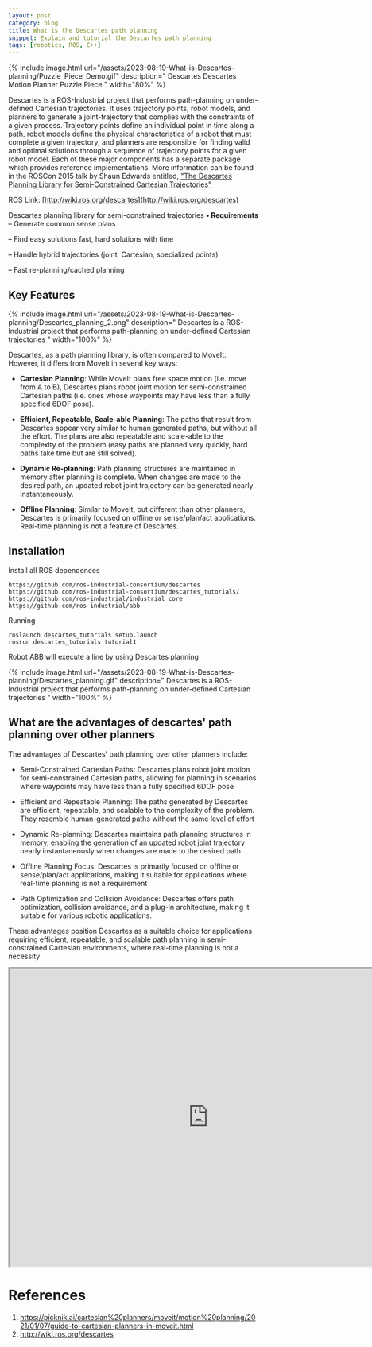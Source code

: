 ```yaml
---
layout: post
category: blog
title: What is the Descartes path planning
snippet: Explain and tutorial the Descartes path planning
tags: [robotics, ROS, C++]
---
```

{% include image.html url="/assets/2023-08-19-What-is-Descartes-planning/Puzzle_Piece_Demo.gif" description=" Descartes Descartes Motion Planner Puzzle Piece " width="80%" %}

Descartes is a ROS-Industrial project that performs path-planning on under-defined Cartesian trajectories. It uses trajectory points, robot models, and planners to generate a joint-trajectory that complies with the constraints of a given process. Trajectory points define an individual point in time along a path, robot models define the physical characteristics of a robot that must complete a given trajectory, and planners are responsible for finding valid and optimal solutions through a sequence of trajectory points for a given robot model. Each of these major components has a separate package which provides reference implementations. More information can be found in the ROSCon 2015 talk by Shaun Edwards entitled, ["The Descartes Planning Library for Semi-Constrained Cartesian Trajectories"](https://roscon.ros.org/2015/presentations/ROSCon_Descartes.pdf)

ROS Link: [http://wiki.ros.org/descartes](http://wiki.ros.org/descartes)

Descartes planning library for semi-constrained trajectories
**• Requirements**
– Generate common sense plans

– Find easy solutions fast, hard solutions
with time

– Handle hybrid trajectories (joint,
Cartesian, specialized points)

– Fast re-planning/cached planning


## Key Features

{% include image.html url="/assets/2023-08-19-What-is-Descartes-planning/Descartes_planning_2.png" description=" Descartes is a ROS-Industrial project that performs path-planning on under-defined Cartesian trajectories " width="100%" %}


Descartes, as a path planning library, is often compared to MoveIt. However, it differs from MoveIt in several key ways:

- **Cartesian Planning**: While MoveIt plans free space motion (i.e. move from A to B), Descartes plans robot joint motion for semi-constrained Cartesian paths (i.e. ones whose waypoints may have less than a fully specified 6DOF pose).

- **Efficient, Repeatable, Scale-able Planning**: The paths that result from Descartes appear very similar to human generated paths, but without all the effort. The plans are also repeatable and scale-able to the complexity of the problem (easy paths are planned very quickly, hard paths take time but are still solved).

- **Dynamic Re-planning**: Path planning structures are maintained in memory after planning is complete. When changes are made to the desired path, an updated robot joint trajectory can be generated nearly instantaneously.

- **Offline Planning**: Similar to MoveIt, but different than other planners, Descartes is primarily focused on offline or sense/plan/act applications. Real-time planning is not a feature of Descartes. 

## Installation

Install all ROS dependences
```
https://github.com/ros-industrial-consortium/descartes
https://github.com/ros-industrial-consortium/descartes_tutorials/
https://github.com/ros-industrial/industrial_core
https://github.com/ros-industrial/abb
```
Running
```
roslaunch descartes_tutorials setup.launch
rosrun descartes_tutorials tutorial1
```
Robot ABB will execute a line by using Descartes planning

{% include image.html url="/assets/2023-08-19-What-is-Descartes-planning/Descartes_planning.gif" description=" Descartes is a ROS-Industrial project that performs path-planning on under-defined Cartesian trajectories " width="100%" %}

## What are the advantages of descartes' path planning over other planners
The advantages of Descartes' path planning over other planners include:

- Semi-Constrained Cartesian Paths: Descartes plans robot joint motion for semi-constrained Cartesian paths, allowing for planning in scenarios where waypoints may have less than a fully specified 6DOF pose

- Efficient and Repeatable Planning: The paths generated by Descartes are efficient, repeatable, and scalable to the complexity of the problem. They resemble human-generated paths without the same level of effort

- Dynamic Re-planning: Descartes maintains path planning structures in memory, enabling the generation of an updated robot joint trajectory nearly instantaneously when changes are made to the desired path
    
- Offline Planning Focus: Descartes is primarily focused on offline or sense/plan/act applications, making it suitable for applications where real-time planning is not a requirement
    
- Path Optimization and Collision Avoidance: Descartes offers path optimization, collision avoidance, and a plug-in architecture, making it suitable for various robotic applications.

These advantages position Descartes as a suitable choice for applications requiring efficient, repeatable, and scalable path planning in semi-constrained Cartesian environments, where real-time planning is not a necessity

    
<iframe width="800" height="600" src="https://www.youtube.com/watch?v=IFZOyh4kpOQ">
</iframe>

# References

1. https://picknik.ai/cartesian%20planners/moveit/motion%20planning/2021/01/07/guide-to-cartesian-planners-in-moveit.html
2. http://wiki.ros.org/descartes